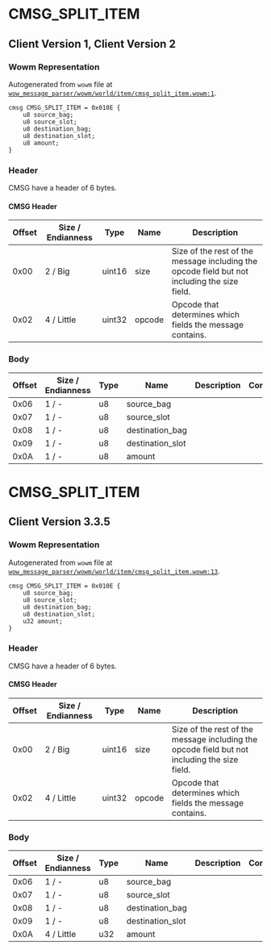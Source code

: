 # CMSG_SPLIT_ITEM

## Client Version 1, Client Version 2

### Wowm Representation

Autogenerated from `wowm` file at [`wow_message_parser/wowm/world/item/cmsg_split_item.wowm:1`](https://github.com/gtker/wow_messages/tree/main/wow_message_parser/wowm/world/item/cmsg_split_item.wowm#L1).
```rust,ignore
cmsg CMSG_SPLIT_ITEM = 0x010E {
    u8 source_bag;
    u8 source_slot;
    u8 destination_bag;
    u8 destination_slot;
    u8 amount;
}
```
### Header

CMSG have a header of 6 bytes.

#### CMSG Header

| Offset | Size / Endianness | Type   | Name   | Description |
| ------ | ----------------- | ------ | ------ | ----------- |
| 0x00   | 2 / Big           | uint16 | size   | Size of the rest of the message including the opcode field but not including the size field.|
| 0x02   | 4 / Little        | uint32 | opcode | Opcode that determines which fields the message contains.|

### Body

| Offset | Size / Endianness | Type | Name | Description | Comment |
| ------ | ----------------- | ---- | ---- | ----------- | ------- |
| 0x06 | 1 / - | u8 | source_bag |  |  |
| 0x07 | 1 / - | u8 | source_slot |  |  |
| 0x08 | 1 / - | u8 | destination_bag |  |  |
| 0x09 | 1 / - | u8 | destination_slot |  |  |
| 0x0A | 1 / - | u8 | amount |  |  |

# CMSG_SPLIT_ITEM

## Client Version 3.3.5

### Wowm Representation

Autogenerated from `wowm` file at [`wow_message_parser/wowm/world/item/cmsg_split_item.wowm:13`](https://github.com/gtker/wow_messages/tree/main/wow_message_parser/wowm/world/item/cmsg_split_item.wowm#L13).
```rust,ignore
cmsg CMSG_SPLIT_ITEM = 0x010E {
    u8 source_bag;
    u8 source_slot;
    u8 destination_bag;
    u8 destination_slot;
    u32 amount;
}
```
### Header

CMSG have a header of 6 bytes.

#### CMSG Header

| Offset | Size / Endianness | Type   | Name   | Description |
| ------ | ----------------- | ------ | ------ | ----------- |
| 0x00   | 2 / Big           | uint16 | size   | Size of the rest of the message including the opcode field but not including the size field.|
| 0x02   | 4 / Little        | uint32 | opcode | Opcode that determines which fields the message contains.|

### Body

| Offset | Size / Endianness | Type | Name | Description | Comment |
| ------ | ----------------- | ---- | ---- | ----------- | ------- |
| 0x06 | 1 / - | u8 | source_bag |  |  |
| 0x07 | 1 / - | u8 | source_slot |  |  |
| 0x08 | 1 / - | u8 | destination_bag |  |  |
| 0x09 | 1 / - | u8 | destination_slot |  |  |
| 0x0A | 4 / Little | u32 | amount |  |  |

